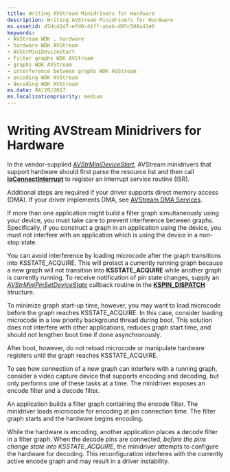 ```yaml
---
title: Writing AVStream Minidrivers for Hardware
description: Writing AVStream Minidrivers for Hardware
ms.assetid: d7dc42d7-efd0-41ff-abab-d97c508a41e6
keywords:
- AVStream WDK , hardware
- hardware WDK AVStream
- AVStrMiniDeviceStart
- filter graphs WDK AVStream
- graphs WDK AVStream
- interference between graphs WDK AVStream
- encoding WDK AVStream
- decoding WDK AVStream
ms.date: 04/20/2017
ms.localizationpriority: medium
---
```


# Writing AVStream Minidrivers for Hardware





In the vendor-supplied [*AVStrMiniDeviceStart*](https://docs.microsoft.com/windows-hardware/drivers/ddi/content/ks/nc-ks-pfnksdevicepnpstart), AVStream minidrivers that support hardware should first parse the resource list and then call [**IoConnectInterrupt**](https://docs.microsoft.com/windows-hardware/drivers/ddi/content/wdm/nf-wdm-ioconnectinterrupt) to register an interrupt service routine (ISR).

Additional steps are required if your driver supports direct memory access (DMA). If your driver implements DMA, see [AVStream DMA Services](avstream-dma-services.md).

If more than one application might build a filter graph simultaneously using your device, you must take care to prevent interference between graphs. Specifically, if you construct a graph in an application using the device, you must not interfere with an application which is using the device in a non-stop state.

You can avoid interference by loading microcode after the graph transitions into KSSTATE\_ACQUIRE. This will protect a currently running graph because a new graph will not transition into **KSSTATE\_ACQUIRE** while another graph is currently running. To receive notification of pin state changes, supply an [*AVStrMiniPinSetDeviceState*](https://docs.microsoft.com/windows-hardware/drivers/ddi/content/ks/nc-ks-pfnkspinsetdevicestate) callback routine in the [**KSPIN\_DISPATCH**](https://docs.microsoft.com/windows-hardware/drivers/ddi/content/ks/ns-ks-_kspin_dispatch) structure.

To minimize graph start-up time, however, you may want to load microcode before the graph reaches KSSTATE\_ACQUIRE. In this case, consider loading microcode in a low priority background thread during boot. This solution does not interfere with other applications, reduces graph start time, and should not lengthen boot time if done asynchronously.

After boot, however, do not reload microcode or manipulate hardware registers until the graph reaches KSSTATE\_ACQUIRE.

To see how connection of a new graph can interfere with a running graph, consider a video capture device that supports encoding and decoding, but only performs one of these tasks at a time. The minidriver exposes an encode filter and a decode filter.

An application builds a filter graph containing the encode filter. The minidriver loads microcode for encoding at pin connection time. The filter graph starts and the hardware begins encoding.

While the hardware is encoding, another application places a decode filter in a filter graph. When the decode pins are connected, *before the pins change state into KSSTATE\_ACQUIRE*, the minidriver attempts to configure the hardware for decoding. This reconfiguration interferes with the currently active encode graph and may result in a driver instability.

 

 




